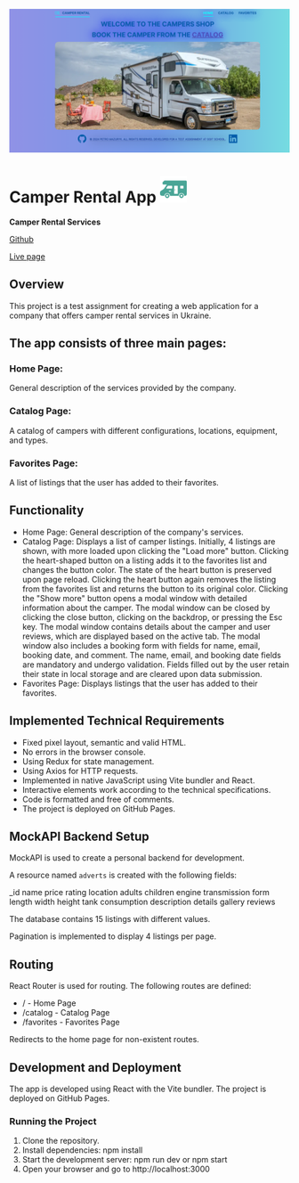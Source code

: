 ![Screenshot of my project](./src/assets/Campers.png)

# Camper Rental App <img src="./public/camper.svg" alt="Camper Icon" width="48" height="48" />

**Camper Rental Services**

[Github](https://github.com/PetroMazuryk/camper-rental)

[Live page](https://camper-rental-nine.vercel.app/)

## Overview

This project is a test assignment for creating a web application for a company
that offers camper rental services in Ukraine.

## The app consists of three main pages:

### Home Page:

General description of the services provided by the company.

### Catalog Page:

A catalog of campers with different configurations, locations, equipment, and
types.

### Favorites Page:

A list of listings that the user has added to their favorites.

## Functionality

- Home Page: General description of the company's services.
- Catalog Page: Displays a list of camper listings. Initially, 4 listings are
  shown, with more loaded upon clicking the "Load more" button. Clicking the
  heart-shaped button on a listing adds it to the favorites list and changes the
  button color. The state of the heart button is preserved upon page reload.
  Clicking the heart button again removes the listing from the favorites list
  and returns the button to its original color. Clicking the "Show more" button
  opens a modal window with detailed information about the camper. The modal
  window can be closed by clicking the close button, clicking on the backdrop,
  or pressing the Esc key. The modal window contains details about the camper
  and user reviews, which are displayed based on the active tab. The modal
  window also includes a booking form with fields for name, email, booking date,
  and comment. The name, email, and booking date fields are mandatory and
  undergo validation. Fields filled out by the user retain their state in local
  storage and are cleared upon data submission.
- Favorites Page: Displays listings that the user has added to their favorites.

## Implemented Technical Requirements

- Fixed pixel layout, semantic and valid HTML.
- No errors in the browser console.
- Using Redux for state management.
- Using Axios for HTTP requests.
- Implemented in native JavaScript using Vite bundler and React.
- Interactive elements work according to the technical specifications.
- Code is formatted and free of comments.
- The project is deployed on GitHub Pages.

## MockAPI Backend Setup

MockAPI is used to create a personal backend for development.

A resource named `adverts` is created with the following fields:

\_id name price rating location adults children engine transmission form length
width height tank consumption description details gallery reviews

The database contains 15 listings with different values.

Pagination is implemented to display 4 listings per page.

## Routing

React Router is used for routing. The following routes are defined:

- / - Home Page
- /catalog - Catalog Page
- /favorites - Favorites Page

Redirects to the home page for non-existent routes.

## Development and Deployment

The app is developed using React with the Vite bundler. The project is deployed
on GitHub Pages.

### Running the Project

1. Clone the repository.
2. Install dependencies: npm install
3. Start the development server: npm run dev or npm start
4. Open your browser and go to http://localhost:3000
